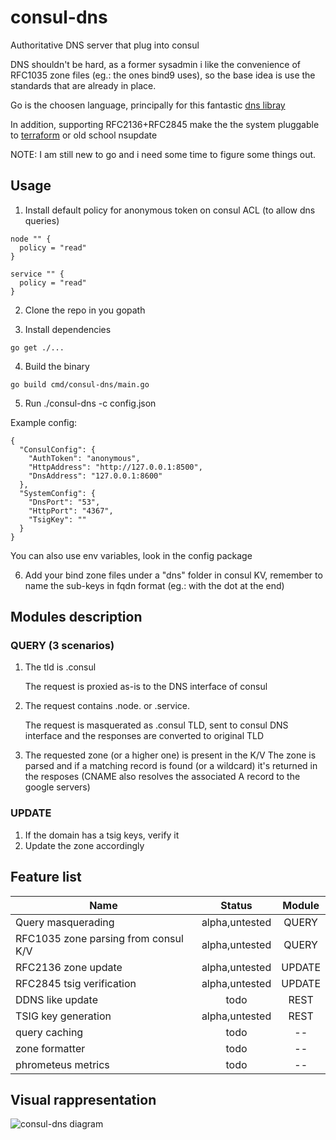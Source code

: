 # consul-dns
Authoritative DNS server that plug into consul

DNS shouldn't be hard, as a former sysadmin i like the convenience of RFC1035 zone files (eg.: the ones bind9 uses), so the base idea is use the standards that are already in place.

Go is the choosen language, principally for this fantastic [dns libray](https://github.com/miekg/dns)

In addition, supporting RFC2136+RFC2845 make the the system pluggable to [terraform](https://www.terraform.io/docs/providers/dns/index.html) or old school nsupdate

NOTE: I am still new to go and i need some time to figure some things out.

## Usage
1. Install default policy for anonymous token on consul ACL (to allow dns queries)
```
node "" {
  policy = "read"
}

service "" {
  policy = "read"
}
```

2. Clone the repo in you gopath

3. Install dependencies
```
go get ./...
```

4. Build the binary
```
go build cmd/consul-dns/main.go
```

5. Run
./consul-dns -c config.json

Example config:
```
{
  "ConsulConfig": {
    "AuthToken": "anonymous",
    "HttpAddress": "http://127.0.0.1:8500",
    "DnsAddress": "127.0.0.1:8600"
  },
  "SystemConfig": {
    "DnsPort": "53",
    "HttpPort": "4367",
    "TsigKey": ""
  }
}
```

You can also use env variables, look in the config package

6. Add your bind zone files under a "dns" folder in consul KV, remember to name the sub-keys in fqdn format (eg.: with the dot at the end)

## Modules description
### QUERY (3 scenarios)
1. The tld is .consul

    The request is proxied as-is to the DNS interface of consul
2. The request contains .node. or .service.

    The request is masquerated as .consul TLD, sent to consul DNS interface and the responses are converted to original TLD
3. The requested zone (or a higher one) is present in the K/V
    The zone is parsed and if a matching record is found (or a wildcard) it's returned in the resposes (CNAME also resolves the associated A record to the google servers)

### UPDATE
1. If the domain has a tsig keys, verify it
2. Update the zone accordingly

## Feature list
| Name                                 | Status | Module |
| ------------------------------------ |:------:| :-----:|
| Query masquerading                   | alpha,untested    | QUERY  |
| RFC1035 zone parsing from consul K/V | alpha,untested    | QUERY  |
| RFC2136 zone update                  | alpha,untested    | UPDATE |
| RFC2845 tsig verification            | alpha,untested    | UPDATE |
| DDNS like update                     | todo   | REST   |
| TSIG key generation                  | alpha,untested   | REST   |
| query caching                        | todo   | --     |
| zone formatter                       | todo   | --     |
| phrometeus metrics                   | todo   | --     |

## Visual rappresentation
![consul-dns diagram](https://github.com/ennetech/consul-dns/raw/master/docs/diagram.png "consul-dns")